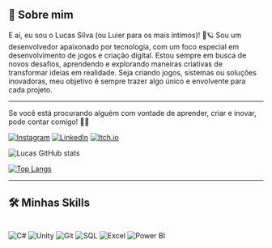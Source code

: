 ## 🌟 **Sobre mim**
E aí, eu sou o Lucas Silva (ou Luier para os mais íntimos)! 🚀🪐
Sou um desenvolvedor apaixonado por tecnologia, com um foco especial em desenvolvimento de jogos e criação digital. Estou sempre em busca de novos desafios, aprendendo e explorando maneiras criativas de transformar ideias em realidade. Seja criando jogos, sistemas ou soluções inovadoras, meu objetivo é sempre trazer algo único e envolvente para cada projeto.

---

Se você está procurando alguém com vontade de aprender, criar e inovar, pode contar comigo! 👾✨

[![Instagram](https://img.shields.io/badge/Instagram-E4405F?style=for-the-badge&logo=instagram&logoColor=white)](https://www.instagram.com/moonwyv3rn/)
[![LinkedIn](https://img.shields.io/badge/LinkedIn-0077B5?style=for-the-badge&logo=linkedin&logoColor=white)](https://www.linkedin.com/in/lucas-silva-48489a244/)
[![Itch.io](https://img.shields.io/badge/Itch.io-FA5C5C?style=for-the-badge&logo=itchdotio&logoColor=white)](https://lucasoliveiradasilva.itch.io)

![Lucas GitHub stats](https://github-readme-stats.vercel.app/api?username=Lucas&show_icons=true&theme=dark&title_color=ffffff&icon_color=00FFFF&text_color=ffffff&bg_color=282a36)

[![Top Langs](https://github-readme-stats.vercel.app/api/top-langs/?username=lucasoliveiradasilva&layout=compact&theme=radical&title_color=ffffff&icon_color=00FFFF&text_color=ffffff&bg_color=282a36)](https://github.com/lucasoliveiradasilva/github-readme-stats)

---

## 🛠️ **Minhas Skills**

<div style="display: inline_block"><br/>
  <img align="center" alt="C#" src="https://img.shields.io/badge/C%23-239120?style=for-the-badge&logo=c-sharp&logoColor=white"/>
  <img align="center" alt="Unity" src="https://img.shields.io/badge/Unity-100000?style=for-the-badge&logo=unity&logoColor=white"/>
  <img align="center" alt="Git" src="https://img.shields.io/badge/GIT-E44C30?style=for-the-badge&logo=git&logoColor=white"/>
  <img align="center" alt="SQL" src="https://img.shields.io/badge/SQL-003B57?style=for-the-badge&logo=microsoft-sql-server&logoColor=white"/>
  <img align="center" alt="Excel" src="https://img.shields.io/badge/Excel-217346?style=for-the-badge&logo=microsoft-excel&logoColor=white"/>
  <img align="center" alt="Power BI" src="https://img.shields.io/badge/Power%20BI-F2C811?style=for-the-badge&logo=microsoft-powerbi&logoColor=white"/>
</div><br/>
